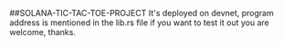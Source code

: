 ##SOLANA-TIC-TAC-TOE-PROJECT
It's deployed on devnet, program address is mentioned in the lib.rs file if you want to test it out you are welcome, thanks.
